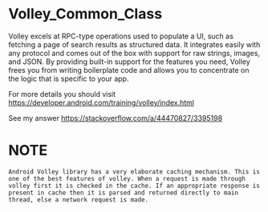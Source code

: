 # Volley_Common_Class

Volley excels at RPC-type operations used to populate a UI, such as fetching a page of search results as structured data. It integrates easily with any protocol and comes out of the box with support for raw strings, images, and JSON. By providing built-in support for the features you need, Volley frees you from writing boilerplate code and allows you to concentrate on the logic that is specific to your app.


For more details you should visit https://developer.android.com/training/volley/index.html

See my answer  https://stackoverflow.com/a/44470827/3395198

# NOTE
```
Android Volley library has a very elaborate caching mechanism. This is one of the best features of volley. When a request is made through volley first it is checked in the cache. If an appropriate response is present in cache then it is parsed and returned directly to main thread, else a network request is made. 
```
